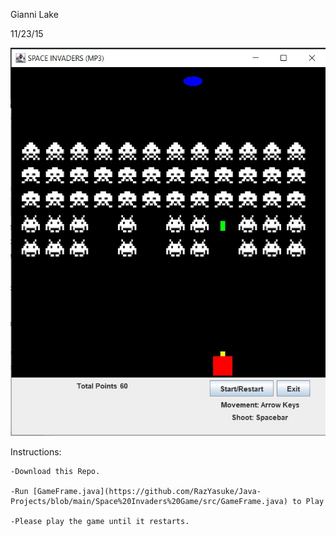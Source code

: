 Gianni Lake

11/23/15

![Plot Image](https://github.com/RazYasuke/Java-Projects/blob/main/Space%20Invaders%20Game/images/Gameplay.png)


Instructions:

	-Download this Repo.

	-Run [GameFrame.java](https://github.com/RazYasuke/Java-Projects/blob/main/Space%20Invaders%20Game/src/GameFrame.java) to Play

	-Please play the game until it restarts.